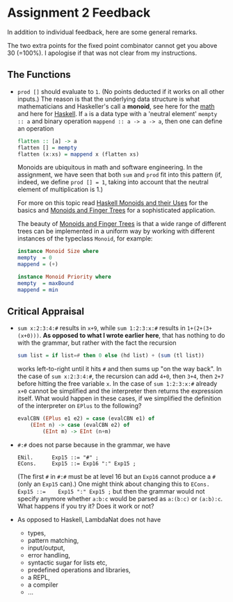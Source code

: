 # Assignment 2 Feedback

In addition to individual feedback, here are some general remarks.

The two extra points for the fixed point combinator cannot get you above 30 (=100%). I apologise if that was not clear from my instructions.

## The Functions

- `prod []` should evaluate to `1`. (No points deducted if it works on all other inputs.) The reason is that the underlying data structure is what mathematicians and Haskeller's call a **monoid**, see here for the [math](https://en.wikipedia.org/wiki/Monoid) and here for [Haskell](https://wiki.haskell.org/Monoid). If `a` is a data type with a 'neutral element' `mempty :: a` and binary operation `mappend :: a -> a -> a`, then one can define an operation
    ```haskell  
    flatten :: [a] -> a
    flatten [] = mempty
    flatten (x:xs) = mappend x (flatten xs)
    ```
    Monoids are ubiquitous in math and software engineering. In the assignment, we have seen that both `sum` and `prod` fit into this pattern (if, indeed, we define `prod [] = 1`, taking into account that the neutral element of multiplication is 1.)

    For more on this topic read [Haskell Monoids and their Uses](http://blog.sigfpe.com/2009/01/haskell-monoids-and-their-uses.html) for the basics and [Monoids and Finger Trees](https://apfelmus.nfshost.com/articles/monoid-fingertree.html) for a sophisticated application. 
    
    The beauty of [Monoids and Finger Trees](https://apfelmus.nfshost.com/articles/monoid-fingertree.html) is that a wide range of different trees can be implemented in a uniform way by working with different instances of the typeclass `Monoid`, for example:

    ```haskell
    instance Monoid Size where
    mempty  = 0
    mappend = (+)

    instance Monoid Priority where
    mempty  = maxBound
    mappend = min
    ```

## Critical Appraisal

- `sum x:2:3:4:#` results in `x+9`, while `sum 1:2:3:x:#` results in `1+(2+(3+(x+0)))`. **As opposed to what I wrote earlier here**, that has nothing to do with the grammar, but rather with the fact the recursion
    ```haskell
    sum list = if list=# then 0 else (hd list) + (sum (tl list))
    ```
    works left-to-right until it hits `#` and then sums up "on the way back". In the case of `sum x:2:3:4:#`, the recursion can add `4+0`, then `3+4`, then `2+7` before hitting the free variable `x`. In the case of  `sum 1:2:3:x:#` already `x+0` cannot be simplified and the interpreter then returns the expression itself. What would happen in these cases, if we simplified the definition of the interpreter on `EPlus` to the following?
    ```haskell
    evalCBN (EPlus e1 e2) = case (evalCBN e1) of
        (EInt n) -> case (evalCBN e2) of
            (EInt m) -> EInt (n+m)
    ```

- `#:#` does not parse because in the grammar, we have 
    ```
    ENil.      Exp15 ::= "#" ; 
    ECons.     Exp15 ::= Exp16 ":" Exp15 ;
    ```
    (The first `#` in `#:#` must be at level 16 but an `Exp16` cannot produce a `#` (only an `Exp15` can).) One might think about changing this to `ECons.     Exp15 ::=    Exp15 ":" Exp15 ;` but then the grammar would not specify  anymore whether `a:b:c` would be parsed as `a:(b:c)` or `(a:b):c`. What happens if you try it? Does it work or not?  

- As opposed to Haskell, LambdaNat does not have
    - types,
    - pattern matching,
    - input/output,
    - error handling,
    - syntactic sugar for lists etc, 
    - predefined operations and libraries,
    - a REPL,
    - a compiler
    - ...


